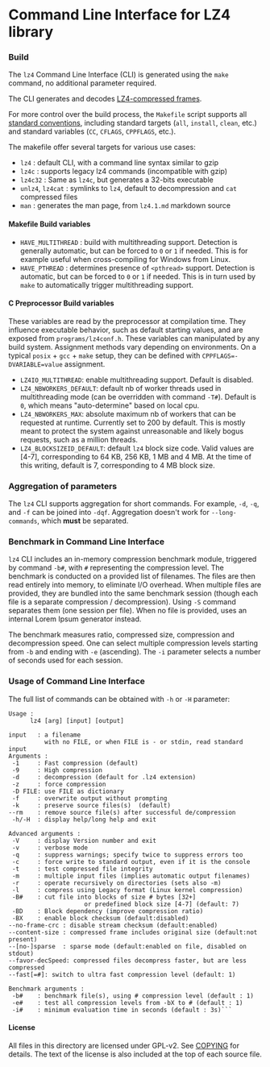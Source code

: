 Command Line Interface for LZ4 library
============================================

### Build
The `lz4` Command Line Interface (CLI) is generated
using the `make` command, no additional parameter required.

The CLI generates and decodes [LZ4-compressed frames](../doc/lz4_Frame_format.md).

For more control over the build process,
the `Makefile` script supports all [standard conventions](https://www.gnu.org/prep/standards/html_node/Makefile-Conventions.html),
including standard targets (`all`, `install`, `clean`, etc.)
and standard variables (`CC`, `CFLAGS`, `CPPFLAGS`, etc.).

The makefile offer several targets for various use cases:
- `lz4` : default CLI, with a command line syntax similar to gzip
- `lz4c` : supports legacy lz4 commands (incompatible with gzip)
- `lz4c32` : Same as `lz4c`, but generates a 32-bits executable
- `unlz4`, `lz4cat` : symlinks to `lz4`, default to decompression and `cat` compressed files
- `man` : generates the man page, from `lz4.1.md` markdown source

#### Makefile Build variables
- `HAVE_MULTITHREAD` : build with multithreading support. Detection is generally automatic, but can be forced to `0` or `1` if needed. This is for example useful when cross-compiling for Windows from Linux.
- `HAVE_PTHREAD` : determines presence of `<pthread>` support. Detection is automatic, but can be forced to `0` or `1` if needed. This is in turn used by `make` to automatically trigger multithreading support.

#### C Preprocessor Build variables
These variables are read by the preprocessor at compilation time. They influence executable behavior, such as default starting values, and are exposed from `programs/lz4conf.h`. These variables can manipulated by any build system.
Assignment methods vary depending on environments.
On a typical `posix` + `gcc` + `make` setup, they can be defined with `CPPFLAGS=-DVARIABLE=value` assignment.
- `LZ4IO_MULTITHREAD`: enable multithreading support. Default is disabled.
- `LZ4_NBWORKERS_DEFAULT`: default nb of worker threads used in multithreading mode (can be overridden with command `-T#`).
   Default is `0`, which means "auto-determine" based on local cpu.
- `LZ4_NBWORKERS_MAX`: absolute maximum nb of workers that can be requested at runtime.
   Currently set to 200 by default.
   This is mostly meant to protect the system against unreasonable and likely bogus requests, such as a million threads.
- `LZ4_BLOCKSIZEID_DEFAULT`: default `lz4` block size code. Valid values are [4-7], corresponding to 64 KB, 256 KB, 1 MB and 4 MB. At the time of this writing, default is 7, corresponding to 4 MB block size.


### Aggregation of parameters
The `lz4` CLI supports aggregation for short commands. For example, `-d`, `-q`, and `-f` can be joined into `-dqf`.
Aggregation doesn't work for `--long-commands`, which **must** be separated.


### Benchmark in Command Line Interface
`lz4` CLI includes an in-memory compression benchmark module, triggered by command `-b#`, with `#` representing the compression level.
The benchmark is conducted on a provided list of filenames.
The files are then read entirely into memory, to eliminate I/O overhead.
When multiple files are provided, they are bundled into the same benchmark session (though each file is a separate compression / decompression). Using `-S` command separates them (one session per file).
When no file is provided, uses an internal Lorem Ipsum generator instead.

The benchmark measures ratio, compressed size, compression and decompression speed.
One can select multiple compression levels starting from `-b` and ending with `-e` (ascending).
The `-i` parameter selects a number of seconds used for each session.


### Usage of Command Line Interface
The full list of commands can be obtained with `-h` or `-H` parameter:
```
Usage :
      lz4 [arg] [input] [output]

input   : a filename
          with no FILE, or when FILE is - or stdin, read standard input
Arguments :
 -1     : Fast compression (default)
 -9     : High compression
 -d     : decompression (default for .lz4 extension)
 -z     : force compression
 -D FILE: use FILE as dictionary
 -f     : overwrite output without prompting
 -k     : preserve source files(s)  (default)
--rm    : remove source file(s) after successful de/compression
 -h/-H  : display help/long help and exit

Advanced arguments :
 -V     : display Version number and exit
 -v     : verbose mode
 -q     : suppress warnings; specify twice to suppress errors too
 -c     : force write to standard output, even if it is the console
 -t     : test compressed file integrity
 -m     : multiple input files (implies automatic output filenames)
 -r     : operate recursively on directories (sets also -m)
 -l     : compress using Legacy format (Linux kernel compression)
 -B#    : cut file into blocks of size # bytes [32+]
                     or predefined block size [4-7] (default: 7)
 -BD    : Block dependency (improve compression ratio)
 -BX    : enable block checksum (default:disabled)
--no-frame-crc : disable stream checksum (default:enabled)
--content-size : compressed frame includes original size (default:not present)
--[no-]sparse  : sparse mode (default:enabled on file, disabled on stdout)
--favor-decSpeed: compressed files decompress faster, but are less compressed
--fast[=#]: switch to ultra fast compression level (default: 1)

Benchmark arguments :
 -b#    : benchmark file(s), using # compression level (default : 1)
 -e#    : test all compression levels from -bX to # (default : 1)
 -i#    : minimum evaluation time in seconds (default : 3s)```
```

#### License

All files in this directory are licensed under GPL-v2.
See [COPYING](COPYING) for details.
The text of the license is also included at the top of each source file.
